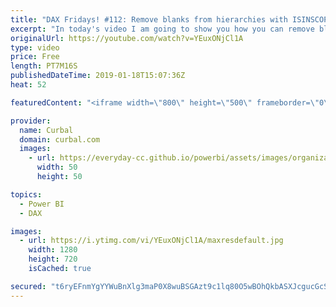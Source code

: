 ```yaml
---
title: "DAX Fridays! #112: Remove blanks from hierarchies with ISINSCOPE"
excerpt: "In today's video I am going to show you how you can remove blanks from hierarchies using the DAX Function ISINSCOPE.  I have covered ISINSCOPE before with a more difficult example, so I hope this video will explain it in easier terms and with a useful example.  Link to the previous ISINSCOPE video: https://www.youtube.com/watch?v=sSUCyps_1O4"
originalUrl: https://youtube.com/watch?v=YEuxONjCl1A
type: video
price: Free
length: PT7M16S
publishedDateTime: 2019-01-18T15:07:36Z
heat: 52

featuredContent: "<iframe width=\"800\" height=\"500\" frameborder=\"0\" src=\"https://www.youtube.com/embed/YEuxONjCl1A\" allow=\"accelerometer; autoplay; encrypted-media; gyroscope; picture-in-picture\" allowfullscreen></iframe>"

provider:
  name: Curbal
  domain: curbal.com
  images:
    - url: https://everyday-cc.github.io/powerbi/assets/images/organizations/curbal.com-50x50.jpg
      width: 50
      height: 50

topics:
  - Power BI
  - DAX

images:
  - url: https://i.ytimg.com/vi/YEuxONjCl1A/maxresdefault.jpg
    width: 1280
    height: 720
    isCached: true

secured: "t6ryEFnmYgYYWuBnXlg3maP0X8wuBSGAzt9c1lq80O5wBOhQkbASXJcgucGcSWNXiEgh6hpW8/QqXmsRpWdC6sjLkDMOQ13Rg8YHZNEIAH8gMR+K+0DskuWYAwYZbEPjUvxBnU4w1poO0/flg62SoztmhCeN35AJ9mrUotvvMEE0dPeVRK5hex8wGpPrEazw6Hca8QMn6nLmh49sTyZxdeuaWEy9xFuOkKKrh6m25ZVs38AWNyTQC+J7mSpILNVea3IxSXLnO4HiDcGPLgmMs5JyFzelU/Mk9wFjBVu5JU8lmpOmUgK3kUFLWRK0oQeVOkgPNGE8Ph+qBkrkDh9vwSCtCiL6BuBwjEnW+U2kIGqJzcudNG4pyZTGMDuj5TeghcSNdmdjMGjzIgeCFjzA9FdHP2z7W3kLvCi2H6+udU4=;JsKNqoz59Gm0x65BczGeOw=="
---
```


